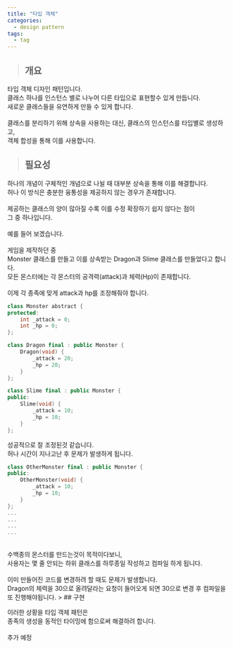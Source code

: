 ```yaml
---
title: "타입 객체"
categories:
  - design pattern
tags:
  - tag
---
```

> ## 개요

타입 객체 디자인 패턴입니다.<br>
클래스 하나를 인스턴스 별로 나누어 다른 타입으로 표현할수 있게 만듭니다.<br>
새로운 클래스들을 유연하게 만들 수 있게 합니다.<br>
<br>
클래스를 분리하기 위해 상속을 사용하는 대신, 클래스의 인스턴스를 타입별로 생성하고,<br>
객체 합성을 통해 이를 사용합니다.
> ## 필요성

하나의 개념이 구체적인 개념으로 나뉠 때 대부분 상속을 통해 이를 해결합니다.<br>
허나 이 방식은 충분한 융통성을 제공하지 않는 경우가 존재합니다.<br>
<br>
제공하는 클래스의 양이 많아질 수록 이를 수정 확장하기 쉽지 않다는 점이<br>
그 중 하나입니다.<br>
<br>
예를 들어 보겠습니다.<br>
<br>
게임을 제작하던 중<br>
Monster 클래스를 만들고 이를 상속받는 Dragon과 Slime 클래스를 만들었다고 합니다.<br>
모든 몬스터에는 각 몬스터의 공격력(attack)과 체력(Hp)이 존재합니다.<br>
<br>
이제 각 종족에 맞게 attack과 hp를 조정해줘야 합니다.
```cpp
class Monster abstract {
protected:
	int _attack = 0;
	int _hp = 0;
};
```
```cpp
class Dragon final : public Monster {
	Dragon(void) {
		_attack = 20;
		_hp = 20;
	}
};
```
```cpp
class Slime final : public Monster {
public:
	Slime(void) {
		_attack = 10;
		_hp = 10;
	}
};
```
성공적으로 잘 조정된것 같습니다.<br>
허나 시간이 지나고난 후 문제가 발생하게 됩니다.<br>
```cpp
class OtherMonster final : public Monster {
public:
	OtherMonster(void) {
		_attack = 10;
		_hp = 10;
	}
};
...
...
...
...
```
<br>
수백종의 몬스터를 만드는것이 목적이다보니,<br>
사용자는 몇 줄 안되는 하위 클래스를 하루종일 작성하고 컴파일 하게 됩니다.<br>
<br>
이미 만들어진 코드를 변경하려 할 때도 문제가 발생합니다.<br>
Dragon의 체력을 30으로 올려달라는 요청이 들어오게 되면 30으로 변경 후 컴파일을 또 진행해야됩니다.
> ## 구현

이러한 상황을 타입 객체 패턴은<br>
종족의 생성을 동적인 타이밍에 함으로써 해결하려 합니다.<br>
<br>
추가 예정

